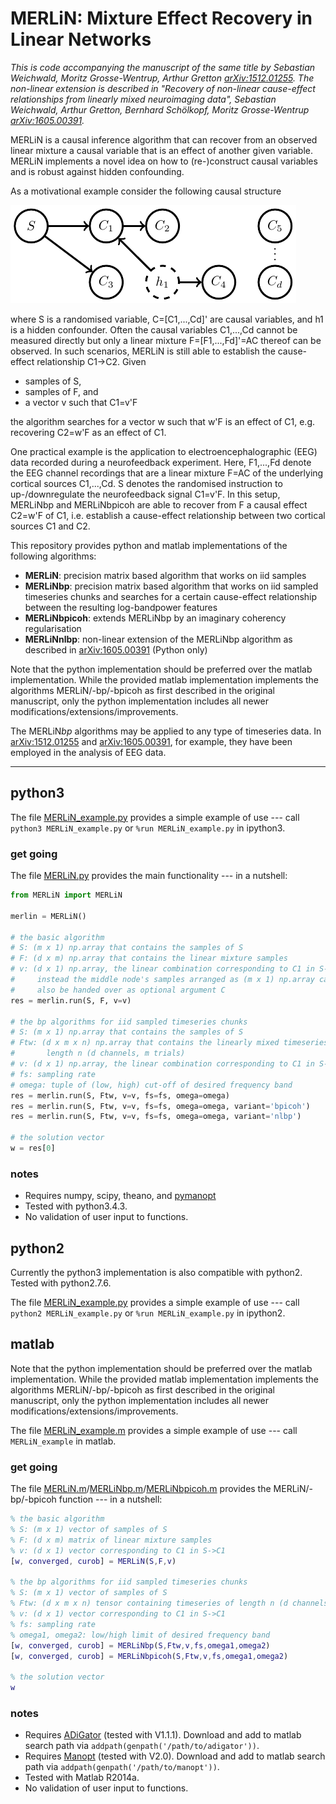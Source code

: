 # MERLiN: Mixture Effect Recovery in Linear Networks

*This is code accompanying the manuscript of the same title by Sebastian Weichwald, Moritz Grosse-Wentrup, Arthur Gretton [arXiv:1512.01255](http://arxiv.org/abs/1512.01255). The non-linear extension is described in "Recovery of non-linear cause-effect relationships from linearly mixed neuroimaging data", Sebastian Weichwald, Arthur Gretton, Bernhard Schölkopf, Moritz Grosse-Wentrup [arXiv:1605.00391](https://arxiv.org/abs/1605.00391).*

MERLiN is a causal inference algorithm that can recover from an observed linear mixture a causal variable that is an effect of another given variable.
MERLiN implements a novel idea on how to (re-)construct causal variables and is robust against hidden confounding.

As a motivational example consider the following causal structure

![examplegraph](examplegraph.png)

where S is a randomised variable, C=[C1,...,Cd]' are causal variables, and h1 is a hidden confounder.
Often the causal variables C1,...,Cd cannot be measured directly but only a linear mixture F=[F1,...,Fd]'=AC thereof can be observed.
In such scenarios, MERLiN is still able to establish the cause-effect relationship C1→C2.
Given

* samples of S,
* samples of F, and
* a vector v such that C1=v'F

the algorithm searches for a vector w such that w'F is an effect of C1, e.g. recovering C2=w'F as an effect of C1.

One practical example is the application to electroencephalographic (EEG) data recorded during a neurofeedback experiment.
Here, F1,...,Fd denote the EEG channel recordings that are a linear mixture F=AC of the underlying cortical sources C1,...,Cd.
S denotes the randomised instruction to up-/downregulate the neurofeedback signal C1=v'F.
In this setup, MERLiNbp and MERLiNbpicoh are able to recover from F a causal effect C2=w'F of C1, i.e. establish a cause-effect relationship between two cortical sources C1 and C2.

This repository provides python and matlab implementations of the following algorithms:

* **MERLiN**: precision matrix based algorithm that works on iid samples
* **MERLiNbp**: precision matrix based algorithm that works on iid sampled timeseries chunks and searches for a certain cause-effect relationship between the resulting log-bandpower features
* **MERLiNbpicoh**: extends MERLiNbp by an imaginary coherency regularisation
* **MERLiNnlbp**: non-linear extension of the MERLiNbp algorithm as described in [arXiv:1605.00391](https://arxiv.org/abs/1605.00391) (Python only)

Note that the python implementation should be preferred over the matlab implementation. While the provided matlab implementation implements the algorithms MERLiN/-bp/-bpicoh as first described in the original manuscript, only the python implementation includes all newer modifications/extensions/improvements.

The MERLiN*bp* algorithms may be applied to any type of timeseries data.
In [arXiv:1512.01255](http://arxiv.org/abs/1512.01255) and [arXiv:1605.00391](https://arxiv.org/abs/1605.00391), for example, they have been employed in the analysis of EEG data.


---


## python3

The file [MERLiN_example.py](python3/MERLiN_example.py) provides a simple example of use --- call `python3 MERLiN_example.py` or `%run MERLiN_example.py` in ipython3.

### get going

The file [MERLiN.py](python3/MERLiN.py) provides the main functionality --- in a nutshell:

```python
from MERLiN import MERLiN

merlin = MERLiN()

# the basic algorithm
# S: (m x 1) np.array that contains the samples of S
# F: (d x m) np.array that contains the linear mixture samples
# v: (d x 1) np.array, the linear combination corresponding to C1 in S->C1,
#     instead the middle node's samples arranged as (m x 1) np.array can
#     also be handed over as optional argument C
res = merlin.run(S, F, v=v)

# the bp algorithms for iid sampled timeseries chunks
# S: (m x 1) np.array that contains the samples of S
# Ftw: (d x m x n) np.array that contains the linearly mixed timeseries of
#       length n (d channels, m trials)
# v: (d x 1) np.array, the linear combination corresponding to C1 in S->C1
# fs: sampling rate
# omega: tuple of (low, high) cut-off of desired frequency band
res = merlin.run(S, Ftw, v=v, fs=fs, omega=omega)
res = merlin.run(S, Ftw, v=v, fs=fs, omega=omega, variant='bpicoh')
res = merlin.run(S, Ftw, v=v, fs=fs, omega=omega, variant='nlbp')

# the solution vector
w = res[0]
```

### notes

* Requires numpy, scipy, theano, and [pymanopt](https://pymanopt.github.io/)
* Tested with python3.4.3.
* No validation of user input to functions.


## python2

Currently the python3 implementation is also compatible with python2. Tested with python2.7.6.

The file [MERLiN_example.py](python3/MERLiN_example.py) provides a simple example of use --- call `python2 MERLiN_example.py` or `%run MERLiN_example.py` in ipython2.


## matlab

Note that the python implementation should be preferred over the matlab implementation. While the provided matlab implementation implements the algorithms MERLiN/-bp/-bpicoh as first described in the original manuscript, only the python implementation includes all newer modifications/extensions/improvements.

The file [MERLiN_example.m](matlab/MERLiN_example.m) provides a simple example of use --- call `MERLiN_example` in matlab.

### get going

The file [MERLiN.m](matlab/MERLiN.m)/[MERLiNbp.m](matlab/MERLiNbp.m)/[MERLiNbpicoh.m](matlab/MERLiNbpicoh.m) provides the MERLiN/-bp/-bpicoh function --- in a nutshell:

```matlab
% the basic algorithm
% S: (m x 1) vector of samples of S
% F: (d x m) matrix of linear mixture samples
% v: (d x 1) vector corresponding to C1 in S->C1
[w, converged, curob] = MERLiN(S,F,v)

% the bp algorithms for iid sampled timeseries chunks
% S: (m x 1) vector of samples of S
% Ftw: (d x m x n) tensor containing timeseries of length n (d channels, m trials)
% v: (d x 1) vector corresponding to C1 in S->C1
% fs: sampling rate
% omega1, omega2: low/high limit of desired frequency band
[w, converged, curob] = MERLiNbp(S,Ftw,v,fs,omega1,omega2)
[w, converged, curob] = MERLiNbpicoh(S,Ftw,v,fs,omega1,omega2)

% the solution vector
w
```

### notes

* Requires [ADiGator](http://adigator.sourceforge.net/) (tested with V1.1.1). Download and add to matlab search path via `addpath(genpath('/path/to/adigator'))`.
* Requires [Manopt](http://manopt.org/) (tested with V2.0). Download and add to matlab search path via `addpath(genpath('/path/to/manopt'))`.
* Tested with Matlab R2014a.
* No validation of user input to functions.

